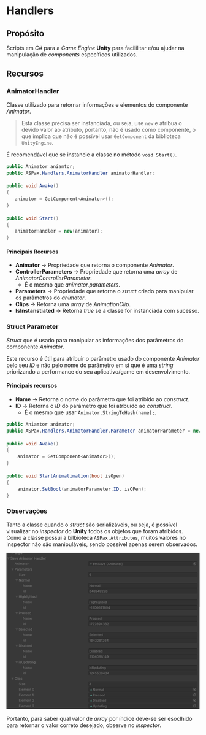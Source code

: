 # Handlers
## Propósito
 Scripts em *C#* para a *Game Engine* **Unity** para facililitar e/ou ajudar na manipulação de *components* específicos utilizados.
 ## Recursos
 ### AnimatorHandler
 Classe utilizado para retornar informações e elementos do componente *Animator*.
 > Esta classe precisa ser instanciada, ou seja, use `new` e atribua o devido valor ao atributo, portanto, não é usado como componente, o que implica que não é possível usar `GetComponent` da biblioteca `UnityEngine`.

 É recomendável que se instancie a classe no método `void Start()`.

 ```csharp
 public Animator aniamtor;
 public ASPax.Handlers.AnimatorHandler animatorHandler;

 public void Awake()
 {
    animator = GetComponent<Animator>();
 }

 public void Start()
 {
    animatorHandler = new(animator);
 }
 ```

 #### Principais Recursos
 - **Animator** -> Propriedade que retorna o componente *Animator*.
 - **ControllerParameters** -> Propriedade que retorna uma *array* de *AnimatorControllerParameter*.
    - É o mesmo que *animator.parameters*.
- **Parameters** -> Propriedade que retorna o *struct* criado para manipular os parâmetros do *animator*.
- **Clips** -> Retorna uma *array* de *AnimationClip*.
- **IsInstanstiated** -> Retorna *true* se a classe for instanciada com sucesso.
### Struct Parameter
*Struct* que é usado para manipular as informações dos parâmetros do componente *Animator*.

Este recurso é útil para atribuir o parâmetro usado do componente *Animator* pelo seu *ID* e não pelo nome do parâmetro em si que é uma *string* priorizando a performance do seu aplicativo/game em desenvolvimento.
#### Principais recursos
- **Name** -> Retorna o nome do parâmetro que foi atribído ao *construct*.
- **ID** -> Retorna o *ID* do parâmetro que foi atrbuído ao *construct*.
    - É o mesmo que usar `Animator.StringToHash(name);`.

```csharp
public Aniamtor animator;
public ASPax.Handlers.AnimatorHandler.Parameter animatorParameter = new("isOpen");

public void Awake()
{
    animator = GetComponent<Animator>();
}

public void StartAnimatimation(bool isOpen)
{
    animator.SetBool(animatorParameter.ID, isOPen);
}
```

### Observações
Tanto a classe quando o *struct* são serializáveis, ou seja, é possível visualizar no *inspector* do **Unity** todos os objetos que foram atribídos.
Como a classe possui a bilbioteca `ASPax.Attributes`, muitos valores no inspector não são manipuláveis, sendo possível apenas serem observados.

![Screenshot01](Runtime/Documents~/Screenshot01.png)

Portanto, para saber qual valor de *array* por índice deve-se ser esoclhido para retornar o valor correto desejado, observe no *inspector*.